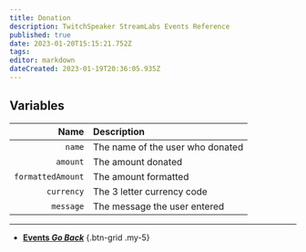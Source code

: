 ```yaml
---
title: Donation
description: TwitchSpeaker StreamLabs Events Reference
published: true
date: 2023-01-20T15:15:21.752Z
tags: 
editor: markdown
dateCreated: 2023-01-19T20:36:05.935Z
---
```


## Variables
Name | Description
----:|:------------
`name` | The name of the user who donated
`amount` | The amount donated
`formattedAmount` | The amount formatted
`currency` | The 3 letter currency code
`message` | The message the user entered

---

- [<i class="mdi mdi-chevron-left"></i>**Events *Go Back***](/TwitchSpeaker/Events)
{.btn-grid .my-5}